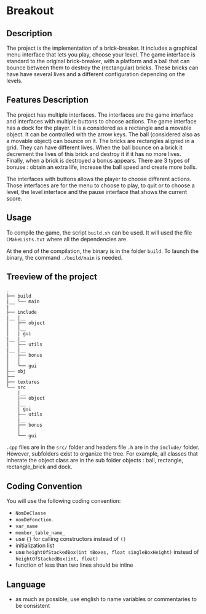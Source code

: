 # Breakout

## Description

The project is the implementation of a brick-breaker. It includes a
graphical menu interface that lets you play, choose your
level. The game interface is standard to the original brick-breaker, with
a platform and a ball that can bounce between them to
destroy the (rectangular) bricks. These bricks can have
have several lives and a different configuration depending on the
levels.

## Features Description

The project has multiple interfaces. The interfaces are the game
interface and interfaces with multiple buttons to choose actions.  The
game interface has a dock for the player. It is a considered as a
rectangle and a movable object. It can be controlled with the arrow
keys. The ball (considered also as a movable object) can bounce on it.
The bricks are rectangles aligned in a grid. They can have different
lives. When the ball bounce on a brick it decrement the lives of this
brick and destroy it if it has no more lives. Finally, when a brick is
destroyed a bonus appears. There are 3 types of bonuse : obtain an
extra life, increase the ball speed and create more balls.


The interfaces with buttons allows the player to choose different
actions. Those interfaces are for the menu to choose to play, to quit
or to choose a level, the level interface and the pause interface that
shows the current score.

## Usage

To compile the game, the script `build.sh` can be used. It will used
the file `CMakeLists.txt` where all the dependencies are.

At the end of the compilation, the binary is in the folder `build`. To
launch the binary, the command `./build/main` is needed.


## Treeview of the project

    .
    ├── build
    |__ └── main
    |
    ├── include
    |__ |__
    │   ├── object
    │   │__
    │   | gui
    |__ |__
    │   ├── utils
    |__ |__
    │   ├── bonus
    │   │
    │   └── gui
    ├── obj
    ├──
    ├── textures
    └── src
        |__
        |── object
        │__
        | gui
        ├── utils
        |__
        ├── bonus
        │
        └── gui


`.cpp` files are in the `src/` folder and headers file `.h` are in the
`include/` folder. However, subfolders exist to organize the tree. For
example, all classes that inherate the object class are in the sub
folder objects : ball, rectangle, rectangle_brick and dock.

## Coding Convention

You will use the following coding convention:
- `NomDeClasse`
- `nomDeFonction`.
- `var_name`
- `member_table_name_`
- use `{}` for calling constructors instead of `()`
- initialization list
- use `heightOfStackedBox(int nBoxes, float singleBoxHeight)` instead of `heightOfStackedBox(int, float)`
- function of less than two lines should be inline


## Language

- as much as possible, use english to name variables or commentaries to be consistent
